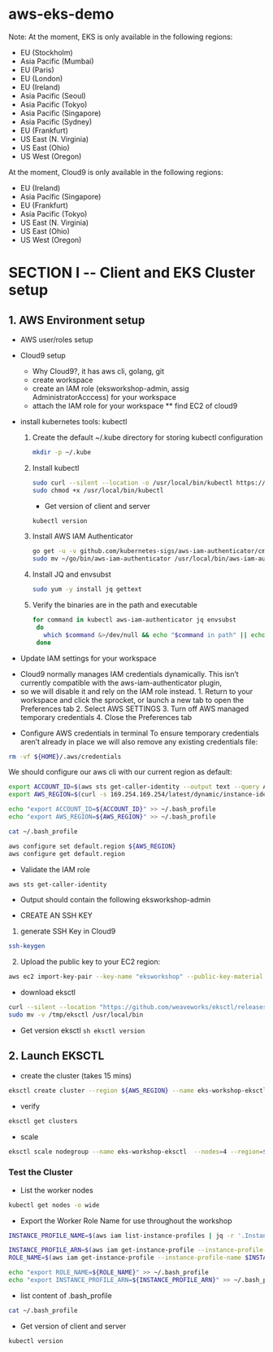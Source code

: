 # aws-eks-demo

Note: 
At the moment, EKS is only available in the following regions:
- EU (Stockholm)
- Asia Pacific (Mumbai)
- EU (Paris)
- EU (London)
- EU (Ireland)
- Asia Pacific (Seoul)
- Asia Pacific (Tokyo)
- Asia Pacific (Singapore)
- Asia Pacific (Sydney)
- EU (Frankfurt)
- US East (N. Virginia)
- US East (Ohio)
- US West (Oregon)

At the moment, Cloud9 is only available in the following regions:
- EU (Ireland)
- Asia Pacific (Singapore)
- EU (Frankfurt)
- Asia Pacific (Tokyo)
- US East (N. Virginia)
- US East (Ohio)
- US West (Oregon)

# SECTION I -- Client and EKS Cluster setup

## 1. AWS Environment setup
 - AWS user/roles setup 
 - Cloud9 setup
   * Why Cloud9?, it has aws cli, golang, git 
   * create workspace
   * create an IAM role (eksworkshop-admin, assig AdministratorAcccess) for your workspace
   * attach the IAM role for your workspace 
      ** find EC2 of cloud9
 - install kubernetes tools: kubectl
   1. Create the default ~/.kube directory for storing kubectl configuration 
      ```sh
	  mkdir -p ~/.kube
	  ```
   2. Install kubectl
      ```sh
	  sudo curl --silent --location -o /usr/local/bin/kubectl https://amazon-eks.s3-us-west-2.amazonaws.com/1.12.7/2019-03-27/bin/linux/amd64/kubectl
      sudo chmod +x /usr/local/bin/kubectl
 	  ```

      - Get version of client and server
      ```sh
      kubectl version
      ```

   3. Install AWS IAM Authenticator
      ```sh
	  go get -u -v github.com/kubernetes-sigs/aws-iam-authenticator/cmd/aws-iam-authenticator
      sudo mv ~/go/bin/aws-iam-authenticator /usr/local/bin/aws-iam-authenticator
	  ```
   4. Install JQ and envsubst
      ```sh
      sudo yum -y install jq gettext
	  ```
   5. Verify the binaries are in the path and executable
       ```sh
       for command in kubectl aws-iam-authenticator jq envsubst
        do
          which $command &>/dev/null && echo "$command in path" || echo "$command NOT FOUND"
        done
       ```
  
  - Update IAM settings for your workspace 
   * Cloud9 normally manages IAM credentials dynamically. This isn’t currently compatible with the aws-iam-authenticator plugin, 
   * so we will disable it and rely on the IAM role instead.
    1. Return to your workspace and click the sprocket, or launch a new tab to open the Preferences tab
    2. Select AWS SETTINGS
    3. Turn off AWS managed temporary credentials
    4. Close the Preferences tab


  - Configure AWS credentials in terminal
   To ensure temporary credentials aren’t already in place we will also remove any existing credentials file:
   ```sh
   rm -vf ${HOME}/.aws/credentials
   ```
 
   We should configure our aws cli with our current region as default:
 
   ```sh
   export ACCOUNT_ID=$(aws sts get-caller-identity --output text --query Account)
   export AWS_REGION=$(curl -s 169.254.169.254/latest/dynamic/instance-identity/document | jq -r '.region')

   echo "export ACCOUNT_ID=${ACCOUNT_ID}" >> ~/.bash_profile
   echo "export AWS_REGION=${AWS_REGION}" >> ~/.bash_profile

   cat ~/.bash_profile

   aws configure set default.region ${AWS_REGION}
   aws configure get default.region
  ```
   
   - Validate the IAM role
   ```sh
   aws sts get-caller-identity
   ```
   * Output should contain the following
    eksworkshop-admin

 - CREATE AN SSH KEY
  1. generate SSH Key in Cloud9
   ```sh
   ssh-keygen
   ```
  2. Upload the public key to your EC2 region:
   ```sh
   aws ec2 import-key-pair --key-name "eksworkshop" --public-key-material file://~/.ssh/id_rsa.pub
   ```
   
  - download eksctl
   ```sh
   curl --silent --location "https://github.com/weaveworks/eksctl/releases/download/latest_release/eksctl_$(uname -s)_amd64.tar.gz" | tar xz -C /tmp
   sudo mv -v /tmp/eksctl /usr/local/bin
   ```

   - Get version eksctl
    ```sh
     eksctl version
    ```

## 2. Launch EKSCTL

  - create the cluster (takes 15 mins)
  ```sh
  eksctl create cluster --region ${AWS_REGION} --name eks-workshop-eksctl --nodes=3
  ```
  
  - verify
  ```sh
  eksctl get clusters
  ```
  
  - scale
  ```sh
  eksctl scale nodegroup --name eks-workshop-eksctl  --nodes=4 --region=${AWS_REGION}
  ```



### Test the Cluster
- List the worker nodes
```sh
kubectl get nodes -o wide
```

- Export the Worker Role Name for use throughout the workshop

```sh
INSTANCE_PROFILE_NAME=$(aws iam list-instance-profiles | jq -r '.InstanceProfiles[].InstanceProfileName' | grep nodegroup)

INSTANCE_PROFILE_ARN=$(aws iam get-instance-profile --instance-profile-name $INSTANCE_PROFILE_NAME | jq -r '.InstanceProfile.Arn')
ROLE_NAME=$(aws iam get-instance-profile --instance-profile-name $INSTANCE_PROFILE_NAME | jq -r '.InstanceProfile.Roles[] | .RoleName')

echo "export ROLE_NAME=${ROLE_NAME}" >> ~/.bash_profile
echo "export INSTANCE_PROFILE_ARN=${INSTANCE_PROFILE_ARN}" >> ~/.bash_profile
```

- list content of  .bash_profile
```sh
cat ~/.bash_profile
```

- Get version of client and server
```sh
kubectl version
```

